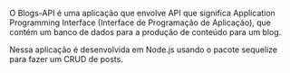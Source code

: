 O Blogs-API é uma aplicação que envolve API que significa Application Programming Interface (Interface de Programação de Aplicação), que contém um banco de dados para a produção de conteúdo para um blog.

Nessa aplicação é desenvolvida em Node.js usando o pacote sequelize para fazer um CRUD de posts.
